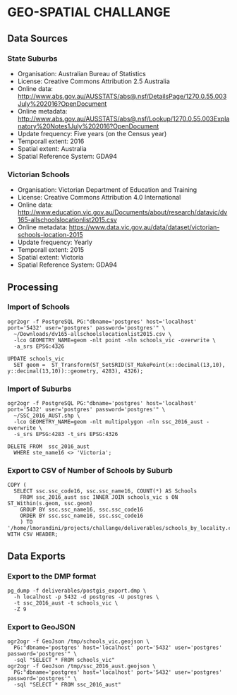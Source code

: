 # GEO-SPATIAL CHALLANGE

## Data Sources

### State Suburbs 

* Organisation: Australian Bureau of Statistics
* License: Creative Commons Attribution 2.5 Australia
* Online data: http://www.abs.gov.au/AUSSTATS/abs@.nsf/DetailsPage/1270.0.55.003July%202016?OpenDocument
* Online metadata: http://www.abs.gov.au/AUSSTATS/abs@.nsf/Lookup/1270.0.55.003Explanatory%20Notes1July%202016?OpenDocument
* Update frequency: Five years (on the Census year) 
* Temporall extent: 2016
* Spatial extent: Australia
* Spatial Reference System: GDA94


### Victorian Schools 

* Organisation: Victorian Department of Education and Training
* License: Creative Commons Attribution 4.0 International 
* Online data: http://www.education.vic.gov.au/Documents/about/research/datavic/dv165-allschoolslocationlist2015.csv
* Online metadata: https://www.data.vic.gov.au/data/dataset/victorian-schools-location-2015
* Update frequency: Yearly 
* Temporall extent: 2015
* Spatial extent: Victoria
* Spatial Reference System: GDA94


## Processing

### Import of Schools

```
ogr2ogr -f PostgreSQL PG:"dbname='postgres' host='localhost' port='5432' user='postgres' password='postgres'" \
  ~/Downloads/dv165-allschoolslocationlist2015.csv \
  -lco GEOMETRY_NAME=geom -nlt point -nln schools_vic -overwrite \
  -a_srs EPSG:4326
```

```
UPDATE schools_vic 
  SET geom =  ST_Transform(ST_SetSRID(ST_MakePoint(x::decimal(13,10), y::decimal(13,10))::geometry, 4283), 4326);
```


### Import of Suburbs

```
ogr2ogr -f PostgreSQL PG:"dbname='postgres' host='localhost' port='5432' user='postgres' password='postgres'" \
  ~/SSC_2016_AUST.shp \
  -lco GEOMETRY_NAME=geom -nlt multipolygon -nln ssc_2016_aust -overwrite \
  -s_srs EPSG:4283 -t_srs EPSG:4326
```

```
DELETE FROM  ssc_2016_aust 
  WHERE ste_name16 <> 'Victoria';
```


### Export to CSV of Number of Schools by Suburb

```
COPY (
  SELECT ssc.ssc_code16, ssc.ssc_name16, COUNT(*) AS Schools
    FROM ssc_2016_aust ssc INNER JOIN schools_vic s ON ST_Within(s.geom, ssc.geom)
    GROUP BY ssc.ssc_name16, ssc.ssc_code16
    ORDER BY ssc.ssc_name16, ssc.ssc_code16
    ) TO '/home/lmorandini/projects/challange/deliverables/schools_by_locality.csv' WITH CSV HEADER;
```


## Data Exports

### Export to the DMP format

```
pg_dump -f deliverables/postgis_export.dmp \
  -h localhost -p 5432 -d postgres -U postgres \
  -t ssc_2016_aust -t schools_vic \
  -Z 9
```

### Export to GeoJSON
```
ogr2ogr -f GeoJson /tmp/schools_vic.geojson \
  PG:"dbname='postgres' host='localhost' port='5432' user='postgres' password='postgres'" \
  -sql "SELECT * FROM schools_vic"
ogr2ogr -f GeoJson /tmp/ssc_2016_aust.geojson \
  PG:"dbname='postgres' host='localhost' port='5432' user='postgres' password='postgres'" \
  -sql "SELECT * FROM ssc_2016_aust"
```


